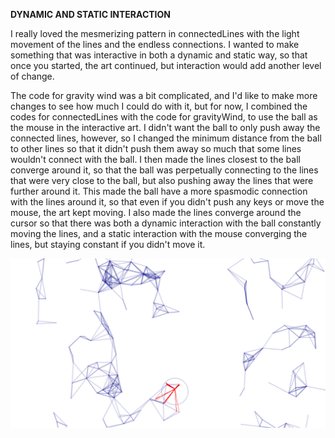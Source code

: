 **DYNAMIC AND STATIC INTERACTION**

I really loved the mesmerizing pattern in connectedLines with the light movement of the lines and the endless connections. I
wanted to make something that was interactive in both a dynamic and static way, so that once you started, the art continued,
but interaction would add another level of change. 

The code for gravity wind was a bit complicated, and I'd like to make more changes to see how much I could do with it, but for now, I combined the codes for connectedLines with the code for gravityWind, to use the ball as the mouse in the interactive art. I didn't want the ball to only push away the connected lines, however, so I changed the minimum distance from the ball to other lines so that it didn't push them away so much that some lines wouldn't connect with the ball. I then made the lines closest to the ball converge around it, so that the ball was perpetually connecting to the lines that were very close to the ball, but also pushing away the lines that were further around it. This made the ball have a more spasmodic connection with the lines around it, so that even if you didn't push any keys or move the mouse, the art kept moving. I also made the lines converge around the cursor so that there was both a dynamic interaction with the ball constantly moving the lines, and a static interaction with the mouse converging the lines, but staying constant if you didn't move it. 

![](alteredCode.jpg)
